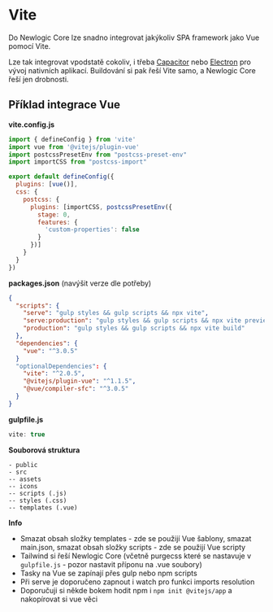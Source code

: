 # Vite

Do Newlogic Core lze snadno integrovat jakýkoliv SPA framework jako Vue pomocí Vite.

Lze tak integrovat vpodstatě cokoliv, i třeba [Capacitor](https://capacitorjs.com/) nebo [Electron](https://www.electronjs.org/) pro vývoj nativních aplikací. Buildování si pak řeší Vite samo, a Newlogic Core řeší jen drobnosti.

## Příklad integrace Vue

**vite.config.js**
```js
import { defineConfig } from 'vite'
import vue from '@vitejs/plugin-vue'
import postcssPresetEnv from "postcss-preset-env"
import importCSS from "postcss-import"

export default defineConfig({
  plugins: [vue()],
  css: {
    postcss: {
      plugins: [importCSS, postcssPresetEnv({
        stage: 0,
        features: {
          'custom-properties': false
        }
      })]
    }
  }
})
```

**packages.json** (navýšit verze dle potřeby)
```json
{
  "scripts": {
    "serve": "gulp styles && gulp scripts && npx vite",
    "serve:production": "gulp styles && gulp scripts && npx vite preview",
    "production": "gulp styles && gulp scripts && npx vite build"
  },
  "dependencies": {
    "vue": "^3.0.5"
  }
  "optionalDependencies": {
    "vite": "^2.0.5",
    "@vitejs/plugin-vue": "^1.1.5",
    "@vue/compiler-sfc": "^3.0.5"
  }
}
```

**gulpfile.js**
```js
vite: true
```

**Souborová struktura**
```
- public
- src
-- assets
-- icons
-- scripts (.js)
-- styles (.css)
-- templates (.vue)
```

**Info**
- Smazat obsah složky templates - zde se použijí Vue šablony, smazat main.json, smazat obsah složky scripts - zde se použijí Vue scripty
- Tailwind si řeší Newlogic Core (včetně purgecss které se nastavuje v `gulpfile.js` - pozor nastavit příponu na .vue soubory)
- Tasky na Vue se zapínají přes gulp nebo npm scripts
- Při serve je doporučeno zapnout i watch pro funkci imports resolution
- Doporučuji si někde bokem hodit npm i `npm init @vitejs/app` a nakopírovat si vue věci